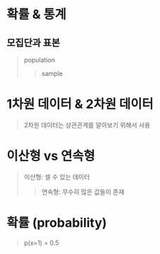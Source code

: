# 확률 & 통계

## 모집단과 표본

> population
>
> > sample

# 1차원 데이터 & 2차원 데이터

> 2차원 데이터는 상관관계를 알아보기 위해서 사용

# 이산형 vs 연속형

> 이산형: 셀 수 있는 데이터
>
> > 연속형: 무수히 많은 값들이 존재

# 확률 (probability)

> p(x=1) = 0.5
